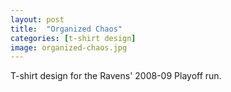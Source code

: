 ```yaml
---
layout: post
title:  "Organized Chaos"
categories: [t-shirt design]
image: organized-chaos.jpg
---
```


T-shirt design for the Ravens' 2008-09 Playoff run.